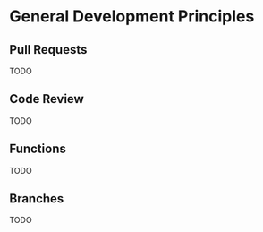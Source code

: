 # General Development Principles

## Pull Requests

TODO

## Code Review

TODO

## Functions

TODO

## Branches

TODO
